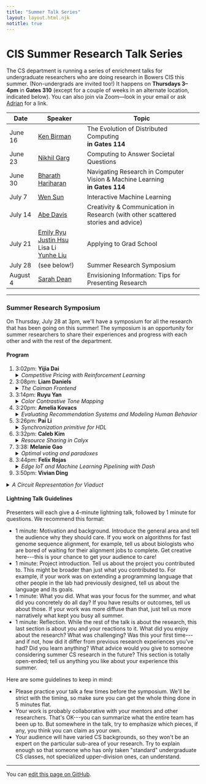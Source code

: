 ```yaml
---
title: "Summer Talk Series"
layout: layout.html.njk
notitle: true
---
```

# CIS Summer Research Talk Series

The CS department is running a series of enrichment talks for undergraduate researchers who are doing research in Bowers CIS this summer.
(Non-undergrads are invited too!)
It happens on **Thursdays 3–4pm** in **Gates 310** (except for a couple of weeks in an alternate location, indicated below).
You can also join via Zoom—look in your email or ask [Adrian](mailto:asampson@cs.cornell.edu) for a link.

<table>
    <thead>
        <tr>
            <th>Date</th>
            <th style="width: 7em;">Speaker</th>
            <th>Topic</th>
        </tr>
    </thead>
    <tbody>
        <tr>
            <td class="date">June 16</td>
            <td><a href="https://www.cs.cornell.edu/ken/">Ken Birman</a></td>
            <td>
                The Evolution of Distributed Computing<br>
                <strong>in Gates 114</strong>
            </td>
        </tr>
        <tr>
            <td class="date">June 23</td>
            <td><a href="https://gargnikhil.com">Nikhil Garg</a></td>
            <td>Computing to Answer Societal Questions</td>
        </tr>
        <tr>
            <td class="date">June 30</td>
            <td><a href="http://home.bharathh.info">Bharath Hariharan</a></td>
            <td>
                Navigating Research in Computer Vision &amp; Machine Learning<br>
                <strong>in Gates 114</strong>
            </td>
        </tr>
        <tr>
            <td class="date">July 7</td>
            <td><a href="https://wensun.github.io">Wen Sun</a></td>
            <td>Interactive Machine Learning</td>
        </tr>
        <tr>
            <td class="date">July 14</td>
            <td><a href="http://www.abedavis.com">Abe Davis</a></td>
            <td>Creativity & Communication in Research (with other scattered stories and advice)</td>
        </tr>
        <tr>
            <td class="date">July 21</td>
            <td>
                <a href="https://emilyryu.github.io">Emily Ryu</a><br>
                <a href="https://justinh.su">Justin Hsu</a><br>
                Lisa Li<br>
                <a href="https://about.yunhe-liu.com">Yunhe Liu</a>
            </td>
            <td>Applying to Grad School</td>
        </tr>
        <tr>
            <td class="date">July 28</td>
            <td>(see below!)</td>
            <td>Summer Research Symposium</td>
        </tr>
        <tr>
            <td class="date">August 4</td>
            <td><a href="https://sdean.website">Sarah Dean</a></td>
            <td>Envisioning Information: Tips for Presenting Research</td>
        </tr>
    </tbody>
</table>

---

### Summer Research Symposium

On Thursday, July 28 at 3pm, we'll have a symposium for all the research that has been going on this summer!
The symposium is an opportunity for summer researchers to share their experiences and progress with each other and with the rest of the department.

#### Program

1. 3:02pm:
   <b>Yijia Dai</b>
   <details>
   <summary><i>Competitive Pricing with Reinforcement Learning</i></summary>
   A reinforcement learning competitive pricing strategy that seeks the Nash Equilibrium policies among multiple agents. I set up the environment using RLlib and run experiment for tuning the models.
   </details>
2. 3:08pm:
   <b>Liam Daniels</b>
   <details>
   <summary><i>The Caiman Frontend</i></summary>
   Caiman is a programming language IR for programs using both a CPU and GPU that splits general logic and scheduling into two languages. In doing this, it attempts to reduce required manual programmer management while still allowing control, as well as facilitate creating new optimizations across the CPU/GPU boundary. This summer, I created a pretty printer for this IR and constructed a simple IR-like frontend language, and my current work is creating a second frontend language that more closely resembles an ordinary programming language.
    </details>
3. 3:14pm:
   <b>Ruyu Yan</b>
   <details>
   <summary><i>Color Contrastive Tone Mapping</i></summary>
   Color contrast is extensively applied in painting, film lighting, and different kinds of visual content creation, while manipulating color contrast in RGB space is difficult. In this project, we explored the space of parameterizing color contrast along a custom gradient and implemented interactive tools for image/video styling and tone mapping.
   </details>
4. 3:20pm:
   <b>Amelia Kovacs</b>
   <details>
   <summary><i>Evaluating Recommendation Systems and Modeling Human
   Behavior</i></summary>
   This summer my research has focused on different ways to simulate user interaction with recommendation systems. Such simulations must model human behavior, so I have been studying and implementing boredom, and (more recently) biased assimilation and social networks/peer influence.
   </details>
5. 3:26pm:
   <b>Pai Li</b>
   <details>
   <summary><i>Synchronization primitive for HDL</i></summary>
   We are building a synchronization barrier for the Calyx language, a HDL deviced at Cornell to provide a simple interface for people coming from software background to design hardware accelerators. The purpose of this structure is to give users the tool to ensure data is shared properly among multiple threads running in parallel.
   </details>
6. 3:32pm:
   <b>Caleb Kim</b>
   <details>
   <summary><i>Resource Sharing in Calyx</i></summary>
   We can examine the explicit control flow of Calyx programs in order to determine whether hardware, such as adders or registers, can be shared. I worked on improving the sharing pass, including expanding the pass to share user-defined hardware (not just Calyx primitives) and speeding the pass up.
   </details>
8. 3:38:
   <b>Melanie Gao</b>
   <details>
   <summary><i>Optimal voting and paradoxes</i></summary>
   A general introduction to computational social choice and the role of computing in answering societal questions, then share my research on optimal voting and paradoxes.
   </details>
9. 3:44pm:
   <b>Felix Rojas</b>
   <details>
   <summary><i>Edge IoT and Machine Learning Pipelining with Dash</i></summary>
   The Dash prototype extends a low-code development platform (LCDP) called Siemens Mendix. Dash allows developers to generate ML for Edge IoT using a drag-and-drop methodology similar to creating a slide deck. Cascade is considered for use as a key-value store with a highly optimized fast path specifically designed to support real-time AI and ML computation. The user interface is developed using the JavaScript React framework.
   </details>
10. 3:50pm:
   <b>Vivian Ding</b>
   <details>
   <summary><i>A Circuit Representation for Viaduct</i></summary>
   The Viaduct compiler uses information flow labels to synthesize distributed programs that use cryptography while defending source-level security policies specified by the developer. We developed a new, circuit-based intermediate representation for the language to support more efficient vector computations.
   </details>

#### Lightning Talk Guidelines

Presenters will each give a 4-minute lightning talk, followed by 1 minute for questions.
We recommend this format:

* 1 minute: Motivation and background. Introduce the general area and tell the audience why they should care. If you work on algorithms for fast genome sequence alignment, for example, tell us about biologists who are bored of waiting for their alignment jobs to complete. Get creative here---this is your chance to get your audience to care!
* 1 minute: Project introduction. Tell us about the project you contributed to. This might be broader than just what you contributed to. For example, if your work was on extending a programming language that other people in the lab had previously designed, tell us about the language and its goals.
* 1 minute: What you did. What was your focus for the summer, and what did you concretely do all day? If you have results or outcomes, tell us about those. If your work was more diffuse than that, just tell us more narratively what kept you busy all summer.
* 1 minute: Reflection. While the rest of the talk is about the research, this last section is about *you* and your reactions to it. What did you enjoy about the research? What was challenging? Was this your first time---and if not, how did it differ from previous research experiences you've had? Did you learn anything? What advice would you give to someone considering summer CS research in the future? This section is totally open-ended; tell us anything you like about your experience this summer.

Here are some guidelines to keep in mind:

* Please practice your talk a few times before the symposium. We'll be strict with the timing, so make sure you can get the whole thing done in 5 minutes flat.
* Your work is probably collaborative with your mentors and other researchers. That's OK---you can summarize what the entire team has been up to. But somewhere in the talk, try to emphasize which pieces, if any, you think you can claim as your own.
* Your audience will have varied CS backgrounds, so they won't be an expert on the particular sub-area of your research. Try to explain enough so that someone who has only taken "standard" undergraduate CS classes, not specialized upper-division ones, can understand.

---

You can [edit this page on GitHub](https://github.com/cucapra/capra-public/edit/master/src/summer2022.md).
